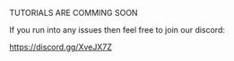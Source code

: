 TUTORIALS ARE COMMING SOON


If you run into any issues then feel free to join our discord:

https://discord.gg/XveJX7Z